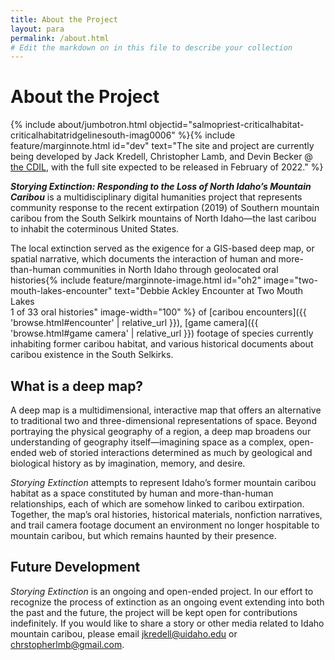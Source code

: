 ```yaml
---
title: About the Project
layout: para
permalink: /about.html
# Edit the markdown on in this file to describe your collection
---
```


# About the Project

{% include about/jumbotron.html objectid="salmopriest-criticalhabitat-criticalhabitatridgelinesouth-imag0006" %}{% include feature/marginnote.html id="dev" text="The site and project are currently being developed by Jack Kredell, Christopher Lamb, and Devin Becker @ [the CDIL](https://cdil.lib.uidaho.edu/), with the full site expected to be released in February of 2022." %} 

***Storying Extinction: Responding to the Loss of North Idaho’s Mountain Caribou*** is a multidisciplinary digital humanities project that represents community response to the recent extirpation (2019) of Southern mountain caribou from the South Selkirk mountains of North Idaho—the last caribou to inhabit the coterminous United States.

The local extinction served as the exigence for a GIS-based deep map, or spatial narrative, which documents the interaction of human and more-than-human communities in North Idaho through geolocated oral histories{% include feature/marginnote-image.html id="oh2" image="two-mouth-lakes-encounter" text="Debbie Ackley Encounter at Two Mouth Lakes <br> 1 of 33 oral histories" image-width="100" %} of [caribou encounters]({{ 'browse.html#encounter' | relative_url }}), [game camera]({{ 'browse.html#game camera' | relative_url }}) footage of species currently inhabiting former caribou habitat, and various historical documents about caribou existence in the South Selkirks. 

## What is a deep map?

A deep map is a multidimensional, interactive map that offers an alternative to traditional two and three-dimensional representations of space. Beyond portraying the physical geography of a region, a deep map broadens our understanding of geography itself—imagining space as a complex, open-ended web of storied interactions determined as much by geological and biological history as by imagination, memory, and desire.
 
*Storying Extinction* attempts to represent Idaho’s former mountain caribou habitat as a space constituted by human and more-than-human relationships, each of which are somehow linked to caribou extirpation. Together, the map’s oral histories, historical materials, nonfiction narratives, and trail camera footage document an environment no longer hospitable to mountain caribou, but which remains haunted by their presence.


## Future Development
 
*Storying Extinction* is an ongoing and open-ended project. In our effort to recognize the process of extinction as an ongoing event extending into both the past and the future, the project will be kept open for contributions indefinitely. If you would like to share a story or other media related to Idaho mountain caribou, please email jkredell@uidaho.edu or chrstopherlmb@gmail.com.
